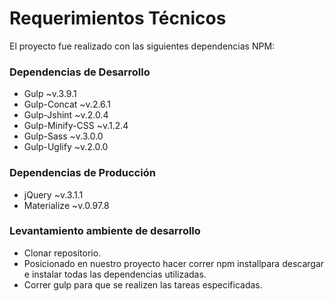 Requerimientos Técnicos
========================

El proyecto fue realizado con las siguientes dependencias NPM:

### Dependencias de Desarrollo

- Gulp ~v.3.9.1
- Gulp-Concat ~v.2.6.1
- Gulp-Jshint ~v.2.0.4
- Gulp-Minify-CSS ~v.1.2.4
- Gulp-Sass ~v.3.0.0
- Gulp-Uglify ~v.2.0.0

### Dependencias de Producción

- jQuery ~v.3.1.1
- Materialize ~v.0.97.8

### Levantamiento ambiente de desarrollo

- Clonar repositorio.
- Posicionado en nuestro proyecto hacer correr npm installpara descargar e instalar todas las dependencias utilizadas.
- Correr gulp para que se realizen las tareas especificadas.